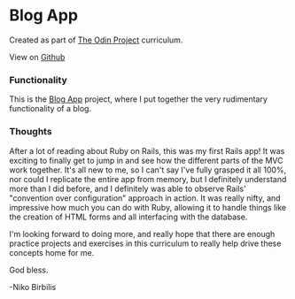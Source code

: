 # Blog App
Created as part of [The Odin Project](https://www.theodinproject.com) curriculum.

View on [Github](https://github.com/harmolipi/blog_app)

### Functionality

This is the [Blog App](https://www.theodinproject.com/paths/full-stack-ruby-on-rails/courses/ruby-on-rails/lessons/ruby-on-rails-ruby-on-rails) project, where I put together the very rudimentary functionality of a blog.

### Thoughts

After a lot of reading about Ruby on Rails, this was my first Rails app! It was exciting to finally get to jump in and see how the different parts of the MVC work together. It's all new to me, so I can't say I've fully grasped it all 100%, nor could I replicate the entire app from memory, but I definitely understand more than I did before, and I definitely was able to observe Rails' "convention over configuration" approach in action. It was really nifty, and impressive how much you can do with Ruby, allowing it to handle things like the creation of HTML forms and all interfacing with the database.

I'm looking forward to doing more, and really hope that there are enough practice projects and exercises in this curriculum to really help drive these concepts home for me.

God bless.

-Niko Birbilis
